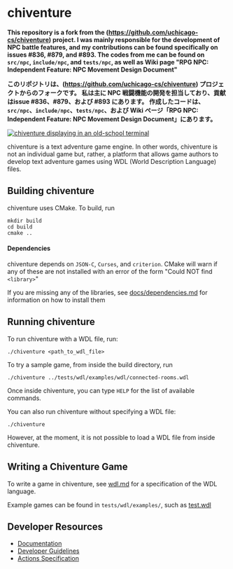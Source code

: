 # chiventure

**This repository is a fork from the (https://github.com/uchicago-cs/chiventure) project. I was mainly responsible for the development of NPC battle features, and my contributions can be found specifically on issues #836, #879, and #893. The codes from me can be found on `src/npc`, `include/npc`, and `tests/npc`, as well as Wiki page "RPG NPC: Independent Feature: NPC Movement Design Document"**

**このリポジトリは、(https://github.com/uchicago-cs/chiventure) プロジェクトからのフォークです。 私は主に NPC 戦闘機能の開発を担当しており、貢献はissue #836、#879、および #893 にあります。 作成したコードは、`src/npc`、`include/npc`、`tests/npc`、および Wiki ページ「RPG NPC: Independent Feature: NPC Movement Design Document」にあります。**

[![chiventure displaying in an old-school terminal](docs/chiventure-terminal.jpg)](https://www.youtube.com/watch?v=DGSXURPvRxY)

chiventure is a text adventure game engine. In other words, chiventure is not an individual game but, rather, a platform that allows game authors to develop text adventure games using WDL (World Description Language) files.

## Building chiventure

chiventure uses CMake. To build, run
```
mkdir build
cd build
cmake ..
```

#### Dependencies

chiventure depends on `JSON-C`, `Curses`, and `criterion`. CMake will warn if any of these are not installed with an error of the form "Could NOT find `<library>`"

If you are missing any of the libraries, see [docs/dependencies.md](/docs/dependencies.md) for information on how to install them

## Running chiventure

To run chiventure with a WDL file, run:
```
./chiventure <path_to_wdl_file>
``` 

To try a sample game, from inside the build directory, run 
```
./chiventure ../tests/wdl/examples/wdl/connected-rooms.wdl
```

Once inside chiventure, you can type `HELP` for the list of available commands.

You can also run chiventure without specifying a WDL file:

```
./chiventure
```

However, at the moment, it is not possible to load a WDL file from inside chiventure.

## Writing a Chiventure Game

To write a game in chiventure, see [wdl.md](/docs/wdl.md) for a specification of the WDL language.

Example games can be found in `tests/wdl/examples/`, such as [test.wdl](/tests/wdl/examples/test.wdl)

## Developer Resources

* [Documentation](/docs/README.md)
* [Developer Guidelines](/docs/developer.md)
* [Actions Specification](/docs/actions.md)
